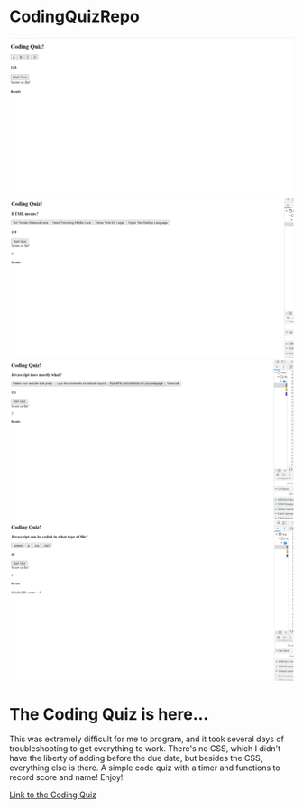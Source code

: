 # CodingQuizRepo

<img src="assets/images/Screenshot(227).png">
<img src="assets/images/Screenshot(228).png">
<img src="assets/images/Screenshot(229).png">
<img src="assets/images/Screenshot(230).png">

<h1>The Coding Quiz is here...</h1>

This was extremely difficult for me to program, and it took several days of troubleshooting to get everything to work. There's no CSS, which I didn't have the liberty of adding before the due date, but besides the CSS, everything else is there. A simple code quiz with a timer and functions to record score and name! Enjoy!

<a href="https://average-android.github.io/CodingQuizRepo/">Link to the Coding Quiz</a>